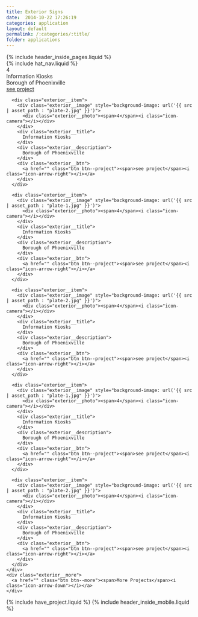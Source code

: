 ```yaml
---
title: Exterior Signs
date:  2014-10-22 17:26:19
categories: application
layout: default
permalink: /:categories/:title/
folder: applications
---
```

<div class="exterior">
  <div class="header-inside">
    {% include header_inside_pages.liquid %}
  </div>
  {% include hat_nav.liquid %}
  <div class="exterior__container">
    <div class="exterior__box">
      <div class="exterior__item">
        <div class="exterior__image" style="background-image: url('{{ src | asset_path : "plate-1.jpg" }}')">
          <div class="exterior__photo"><span>4</span><i class="icon-camera"></i></div>
        </div>
        <div class="exterior__title">
          Information Kiosks
        </div>
        <div class="exterior__description">
          Borough of Phoenixville
        </div>
        <div class="exterior__btn">
          <a href="" class="btn btn--project"><span>see project</span><i class="icon-arrow-right"></i></a>
        </div>
      </div>

      <div class="exterior__item">
        <div class="exterior__image" style="background-image: url('{{ src | asset_path : "plate-2.jpg" }}')">
          <div class="exterior__photo"><span>4</span><i class="icon-camera"></i></div>
        </div>
        <div class="exterior__title">
          Information Kiosks
        </div>
        <div class="exterior__description">
          Borough of Phoenixville
        </div>
        <div class="exterior__btn">
          <a href="" class="btn btn--project"><span>see project</span><i class="icon-arrow-right"></i></a>
        </div>
      </div>

      <div class="exterior__item">
        <div class="exterior__image" style="background-image: url('{{ src | asset_path : "plate-1.jpg" }}')">
          <div class="exterior__photo"><span>4</span><i class="icon-camera"></i></div>
        </div>
        <div class="exterior__title">
          Information Kiosks
        </div>
        <div class="exterior__description">
          Borough of Phoenixville
        </div>
        <div class="exterior__btn">
          <a href="" class="btn btn--project"><span>see project</span><i class="icon-arrow-right"></i></a>
        </div>
      </div>

      <div class="exterior__item">
        <div class="exterior__image" style="background-image: url('{{ src | asset_path : "plate-2.jpg" }}')">
          <div class="exterior__photo"><span>4</span><i class="icon-camera"></i></div>
        </div>
        <div class="exterior__title">
          Information Kiosks
        </div>
        <div class="exterior__description">
          Borough of Phoenixville
        </div>
        <div class="exterior__btn">
          <a href="" class="btn btn--project"><span>see project</span><i class="icon-arrow-right"></i></a>
        </div>
      </div>

      <div class="exterior__item">
        <div class="exterior__image" style="background-image: url('{{ src | asset_path : "plate-1.jpg" }}')">
          <div class="exterior__photo"><span>4</span><i class="icon-camera"></i></div>
        </div>
        <div class="exterior__title">
          Information Kiosks
        </div>
        <div class="exterior__description">
          Borough of Phoenixville
        </div>
        <div class="exterior__btn">
          <a href="" class="btn btn--project"><span>see project</span><i class="icon-arrow-right"></i></a>
        </div>
      </div>

      <div class="exterior__item">
        <div class="exterior__image" style="background-image: url('{{ src | asset_path : "plate-2.jpg" }}')">
          <div class="exterior__photo"><span>4</span><i class="icon-camera"></i></div>
        </div>
        <div class="exterior__title">
          Information Kiosks
        </div>
        <div class="exterior__description">
          Borough of Phoenixville
        </div>
        <div class="exterior__btn">
          <a href="" class="btn btn--project"><span>see project</span><i class="icon-arrow-right"></i></a>
        </div>
      </div>
    </div>
    <div class="exterior__more">
      <a href="" class="btn btn--more"><span>More Projects</span><i class="icon-arrow-down"></i></a>
    </div>
  </div>

 {% include have_project.liquid %}
 {% include header_inside_mobile.liquid %}
</div>
